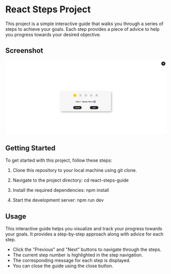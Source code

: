 # React Steps Project

This project is a simple interactive guide that walks you through a series of steps to achieve your goals. Each step provides a piece of advice to help you progress towards your desired objective.

## Screenshot
![Screenshot 1](./src/img/react-steps.png)


## Getting Started

To get started with this project, follow these steps:

1. Clone this repository to your local machine using git clone.

2. Navigate to the project directory: cd react-steps-guide

3. Install the required dependencies: npm install

4. Start the development server: npm run dev

## Usage

This interactive guide helps you visualize and track your progress towards your goals. It provides a step-by-step approach along with advice for each step.

- Click the "Previous" and "Next" buttons to navigate through the steps.
- The current step number is highlighted in the step navigation.
- The corresponding message for each step is displayed.
- You can close the guide using the close button.
